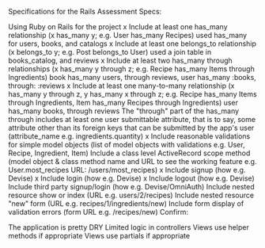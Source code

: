 Specifications for the Rails Assessment
Specs:

 Using Ruby on Rails for the project
 x Include at least one has_many relationship (x has_many y; e.g. User has_many Recipes)
 used has_many for users, books, and catalogs
 x Include at least one belongs_to relationship (x belongs_to y; e.g. Post belongs_to User)
 used a join table in books_catalog, and reviews
 x Include at least two has_many through relationships (x has_many y through z; e.g. Recipe has_many Items through Ingredients)
 book has_many users, through reviews, user has_many :books, through: :reviews
 x Include at least one many-to-many relationship (x has_many y through z, y has_many x through z; e.g. Recipe has_many Items through Ingredients, Item has_many Recipes through Ingredients)
 user has_many books, through reviews
 The "through" part of the has_many through includes at least one user submittable attribute, that is to say, some attribute other than its foreign keys that can be submitted by the app's user (attribute_name e.g. ingredients.quantity)
 x Include reasonable validations for simple model objects (list of model objects with validations e.g. User, Recipe, Ingredient, Item)
 Include a class level ActiveRecord scope method (model object & class method name and URL to see the working feature e.g. User.most_recipes URL: /users/most_recipes)
 x Include signup (how e.g. Devise)
 x Include login (how e.g. Devise)
 x Include logout (how e.g. Devise)
 Include third party signup/login (how e.g. Devise/OmniAuth)
 Include nested resource show or index (URL e.g. users/2/recipes)
 Include nested resource "new" form (URL e.g. recipes/1/ingredients/new)
 Include form display of validation errors (form URL e.g. /recipes/new)
Confirm:

 The application is pretty DRY
 Limited logic in controllers
 Views use helper methods if appropriate
 Views use partials if appropriate